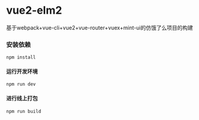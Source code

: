 # vue2-elm2
基于webpack+vue-cli+vue2+vue-router+vuex+mint-ui的仿饿了么项目的构建


### 安装依赖
` npm install `

#### 运行开发环境
` npm run dev `

#### 进行线上打包
` npm run build `

